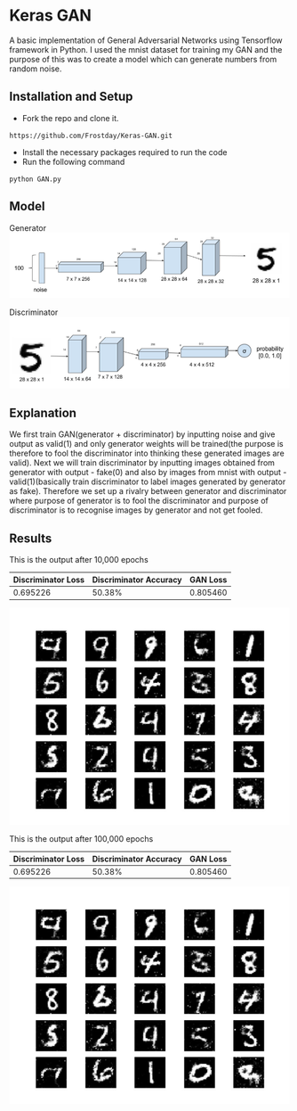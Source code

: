 # Keras GAN
A basic implementation of General Adversarial Networks using Tensorflow framework in Python. I used the mnist dataset for training my GAN and the purpose of this was to create a model which can generate numbers from random noise.

## Installation and Setup

* Fork the repo and clone it.
```
https://github.com/Frostday/Keras-GAN.git
```
* Install the necessary packages required to run the code
* Run the following command
```
python GAN.py
```

## Model

Generator
![](assets/generator.png)

Discriminator
![](assets/discriminator.png)

## Explanation

We first train GAN(generator + discriminator) by inputting noise and give output as valid(1) and only generator weights 
will be trained(the purpose is therefore to fool the discriminator into thinking these generated images are valid).
Next we will train discriminator by inputting images obtained from generator with output - fake(0) and also by images from 
mnist with output - valid(1)(basically train discriminator to label images generated by generator as fake).
Therefore we set up a rivalry between generator and discriminator where purpose of generator is to fool the discriminator 
and purpose of discriminator is to recognise images by generator and not get fooled.

## Results

This is the output after 10,000 epochs

| Discriminator Loss  | Discriminator Accuracy | GAN Loss       |
|:--------------------|:-----------------------|:---------------|
|0.695226             |50.38%                  |0.805460        |

![](assets/10k.jpeg)

This is the output after 100,000 epochs

| Discriminator Loss  | Discriminator Accuracy | GAN Loss       |
|:--------------------|:-----------------------|:---------------|
|0.695226             |50.38%                  |0.805460        |

![](assets/10k.jpeg)
